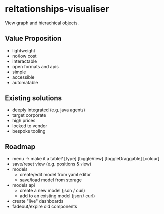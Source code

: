# reltationships-visualiser

View graph and hierachical objects.

## Value Proposition

- lightweight
- no/low cost
- interactable
- open formats and apis
- simple
- accessible
- automatable

## Existing solutions

- deeply integrated (e.g. java agents)
- target corporate
- high prices
- locked to vendor
- bespoke tooling

## Roadmap

- menu -> make it a table? [type] [toggleView] [toggleDraggable] [colour]
- save/reset view (e.g. positions & view)
- models
  - create/edit model from yaml editor
  - save/load model from storage 
- models api
  - create a new model (json / curl)
  - add to an existing model (json / curl)
- create "live" dashboards
- fadeout/expire old components